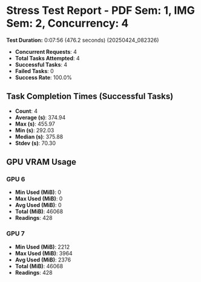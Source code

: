 # Stress Test Report - PDF Sem: 1, IMG Sem: 2, Concurrency: 4

**Test Duration:** 0:07:56 (476.2 seconds) (20250424_082326)

- **Concurrent Requests**: 4
- **Total Tasks Attempted**: 4
- **Successful Tasks**: 4
- **Failed Tasks**: 0
- **Success Rate**: 100.0%

## Task Completion Times (Successful Tasks)

- **Count**: 4
- **Average (s)**: 374.94
- **Max (s)**: 455.97
- **Min (s)**: 292.03
- **Median (s)**: 375.88
- **Stdev (s)**: 70.30

## GPU VRAM Usage

### GPU 6

- **Min Used (MiB)**: 0
- **Max Used (MiB)**: 0
- **Avg Used (MiB)**: 0
- **Total (MiB)**: 46068
- **Readings**: 428

### GPU 7

- **Min Used (MiB)**: 2212
- **Max Used (MiB)**: 3964
- **Avg Used (MiB)**: 2376
- **Total (MiB)**: 46068
- **Readings**: 428


